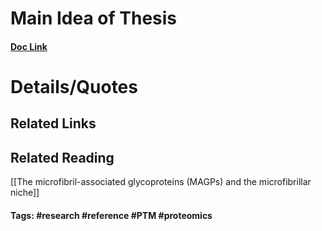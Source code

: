 # Main Idea of Thesis


#### [Doc Link](https://www.sciencedirect.com/science/article/pii/S0945053X17304936)

# Details/Quotes


## Related Links

## Related Reading
[[The microfibril-associated glycoproteins (MAGPs) and the microfibrillar niche]]


#### Tags: #research #reference #PTM #proteomics 